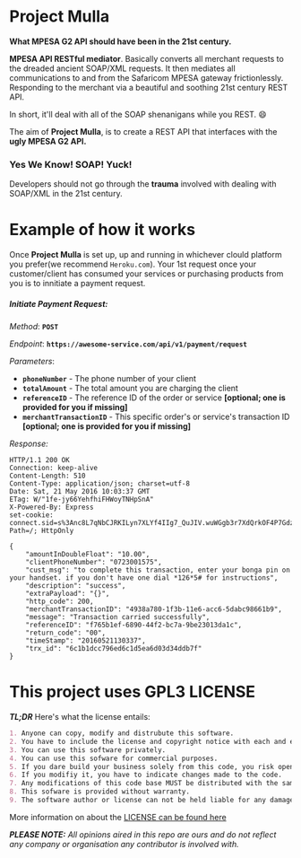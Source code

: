 # Project Mulla

__What MPESA G2 API should have been in the 21st century.__

__MPESA API RESTful mediator__. Basically converts all merchant requests to the dreaded ancient SOAP/XML
requests. It then mediates all communications to and from the Safaricom MPESA gateway frictionlessly.
Responding to the merchant via a beautiful and soothing 21st century REST API.

In short, it'll deal with all of the SOAP shenanigans while you REST. 😄

The aim of __Project Mulla__, is to create a REST API that interfaces with the __ugly MPESA G2 API.__

### Yes We Know! SOAP! Yuck!

Developers should not go through the __trauma__ involved with dealing with SOAP/XML in the 21st century.

# Example of how it works

Once __Project Mulla__ is set up, up and running in whichever clould platform you prefer(we recommend `Heroku.com`). Your 1st request once your customer/client has consumed your services or purchasing products from you is to innitiate a payment request.

##### Initiate Payment Request:

_Method_: __`POST`__

_Endpoint_: __`https://awesome-service.com/api/v1/payment/request`__

_Parameters_:
- __`phoneNumber`__ - The phone number of your client
- __`totalAmount`__ - The total amount you are charging the client
- __`referenceID`__ - The reference ID of the order or service __[optional; one is provided for you if missing]__
- __`merchantTransactionID`__ - This specific order's or service's transaction ID __[optional; one is provided for you if missing]__

_Response:_

```http
HTTP/1.1 200 OK
Connection: keep-alive
Content-Length: 510
Content-Type: application/json; charset=utf-8
Date: Sat, 21 May 2016 10:03:37 GMT
ETag: W/"1fe-jy66YehfhiFHWoyTNHpSnA"
X-Powered-By: Express
set-cookie: connect.sid=s%3Anc8L7qNbCJRKILyn7XLYf4IIg7_QuJIV.wuWGgb3r7XdQrkOF4P7GdzAY1HRZ0utmIfC6yW8%2BMuY; Path=/; HttpOnly

{
    "amountInDoubleFloat": "10.00",
    "clientPhoneNumber": "0723001575",
    "cust_msg": "to complete this transaction, enter your bonga pin on your handset. if you don't have one dial *126*5# for instructions",
    "description": "success",
    "extraPayload": "{}",
    "http_code": 200,
    "merchantTransactionID": "4938a780-1f3b-11e6-acc6-5dabc98661b9",
    "message": "Transaction carried successfully",
    "referenceID": "f765b1ef-6890-44f2-bc7a-9be23013da1c",
    "return_code": "00",
    "timeStamp": "20160521130337",
    "trx_id": "6c1b1dcc796ed6c1d5ea6d03d34ddb7f"
}
```

# This project uses GPL3 LICENSE

__*TL;DR*__ Here's what the license entails:

```markdown
1. Anyone can copy, modify and distrubute this software.
2. You have to include the license and copyright notice with each and every distribution.
3. You can use this software privately.
4. You can use this sofware for commercial purposes.
5. If you dare build your business solely from this code, you risk open-sourcing the whole code base.
6. If you modifiy it, you have to indicate changes made to the code.
7. Any modifications of this code base MUST be distributed with the same license, GPLv3.
8. This sofware is provided without warranty.
9. The software author or license can not be held liable for any damages inflicted by the software.
```

More information on about the [LICENSE can be found here](http://choosealicense.com/licenses/gpl-3.0/)

*__PLEASE NOTE:__ All opinions aired in this repo are ours and do not reflect any company or organisation any contributor is involved with.*
